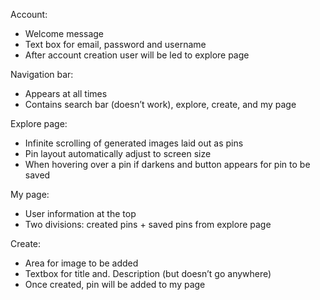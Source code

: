 Account: 
- Welcome message 
- Text box for email, password and username
- After account creation user will be led to explore page 

Navigation bar:
- Appears at all times 
- Contains search bar (doesn’t work), explore, create, and my page 

Explore page: 
- Infinite scrolling of generated images laid out as pins
- Pin layout automatically adjust to screen size 
- When hovering over a pin if darkens and button appears for pin to be saved

My page:
- User information at the top
- Two divisions: created pins + saved pins from explore page

Create:
- Area for image to be added
- Textbox for title and. Description (but doesn’t go anywhere) 
- Once created, pin will be added to my page 
